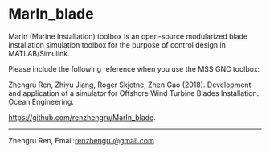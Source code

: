 # MarIn_blade
MarIn (Marine Installation) toolbox is an open-source modularized blade installation simulation toolbox for the purpose of control design in MATLAB/Simulink.


Please include the following reference when you use the MSS GNC toolbox:

Zhengru Ren, Zhiyu Jiang, Roger Skjetne, Zhen Gao (2018). Development and application of a simulator for Offshore Wind Turbine Blades Installation. Ocean Engineering.

<https://github.com/renzhengru/MarIn_blade>.

---------------------------------------------------
Zhengru Ren, Email:renzhengru@gmail.com

